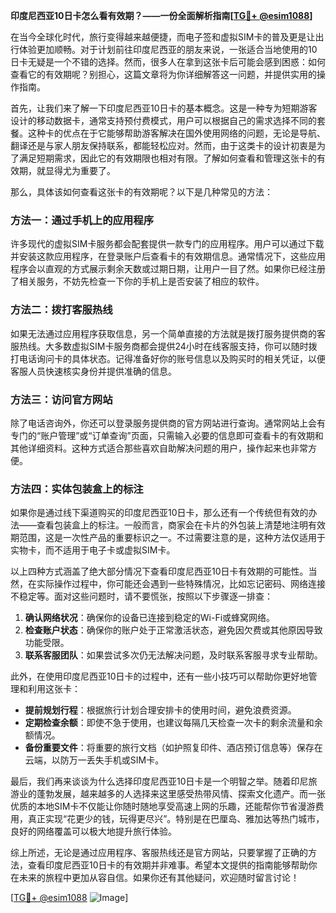 **印度尼西亚10日卡怎么看有效期？——一份全面解析指南[[TG💪+ @esim1088](https://t.me/s/esim1088)]**

在当今全球化时代，旅行变得越来越便捷，而电子签和虚拟SIM卡的普及更是让出行体验更加顺畅。对于计划前往印度尼西亚的朋友来说，一张适合当地使用的10日卡无疑是一个不错的选择。然而，很多人在拿到这张卡后可能会感到困惑：如何查看它的有效期呢？别担心，这篇文章将为你详细解答这一问题，并提供实用的操作指南。

首先，让我们来了解一下印度尼西亚10日卡的基本概念。这是一种专为短期游客设计的移动数据卡，通常支持预付费模式，用户可以根据自己的需求选择不同的套餐。这种卡的优点在于它能够帮助游客解决在国外使用网络的问题，无论是导航、翻译还是与家人朋友保持联系，都能轻松应对。然而，由于这类卡的设计初衷是为了满足短期需求，因此它的有效期限也相对有限。了解如何查看和管理这张卡的有效期，就显得尤为重要了。

那么，具体该如何查看这张卡的有效期呢？以下是几种常见的方法：

### 方法一：通过手机上的应用程序

许多现代的虚拟SIM卡服务都会配套提供一款专门的应用程序。用户可以通过下载并安装这款应用程序，在登录账户后查看卡的有效期信息。通常情况下，这些应用程序会以直观的方式展示剩余天数或过期日期，让用户一目了然。如果你已经注册了相关服务，不妨先检查一下你的手机上是否安装了相应的软件。

### 方法二：拨打客服热线

如果无法通过应用程序获取信息，另一个简单直接的方法就是拨打服务提供商的客服热线。大多数虚拟SIM卡服务商都会提供24小时在线客服支持，你可以随时拨打电话询问卡的具体状态。记得准备好你的账号信息以及购买时的相关凭证，以便客服人员快速核实身份并提供准确的信息。

### 方法三：访问官方网站

除了电话咨询外，你还可以登录服务提供商的官方网站进行查询。通常网站上会有专门的“账户管理”或“订单查询”页面，只需输入必要的信息即可查看卡的有效期和其他详细资料。这种方式适合那些喜欢自助解决问题的用户，操作起来也非常方便。

### 方法四：实体包装盒上的标注

如果你是通过线下渠道购买的印度尼西亚10日卡，那么还有一个传统但有效的办法——查看包装盒上的标注。一般而言，商家会在卡片的外包装上清楚地注明有效期范围，这是一次性产品的重要标识之一。不过需要注意的是，这种方法仅适用于实物卡，而不适用于电子卡或虚拟SIM卡。

以上四种方式涵盖了绝大部分情况下查看印度尼西亚10日卡有效期的可能性。当然，在实际操作过程中，你可能还会遇到一些特殊情况，比如忘记密码、网络连接不稳定等。面对这些问题时，请不要慌张，按照以下步骤逐一排查：

1. **确认网络状况**：确保你的设备已连接到稳定的Wi-Fi或蜂窝网络。
2. **检查账户状态**：确保你的账户处于正常激活状态，避免因欠费或其他原因导致功能受限。
3. **联系客服团队**：如果尝试多次仍无法解决问题，及时联系客服寻求专业帮助。

此外，在使用印度尼西亚10日卡的过程中，还有一些小技巧可以帮助你更好地管理和利用这张卡：

- **提前规划行程**：根据旅行计划合理安排卡的使用时间，避免浪费资源。
- **定期检查余额**：即使不急于使用，也建议每隔几天检查一次卡的剩余流量和余额情况。
- **备份重要文件**：将重要的旅行文档（如护照复印件、酒店预订信息等）保存在云端，以防万一丢失手机或SIM卡。

最后，我们再来谈谈为什么选择印度尼西亚10日卡是一个明智之举。随着印尼旅游业的蓬勃发展，越来越多的人选择来这里感受热带风情、探索文化遗产。而一张优质的本地SIM卡不仅能让你随时随地享受高速上网的乐趣，还能帮你节省漫游费用，真正实现“花更少的钱，玩得更尽兴”。特别是在巴厘岛、雅加达等热门城市，良好的网络覆盖可以极大地提升旅行体验。

综上所述，无论是通过应用程序、客服热线还是官方网站，只要掌握了正确的方法，查看印度尼西亚10日卡的有效期并非难事。希望本文提供的指南能够帮助你在未来的旅程中更加从容自信。如果你还有其他疑问，欢迎随时留言讨论！

[[TG💪+ @esim1088](https://t.me/s/esim1088) ![Image](https://i.postimg.cc/4NQfJmqS/Snipaste-2025-05-13-00-14-12.png)]